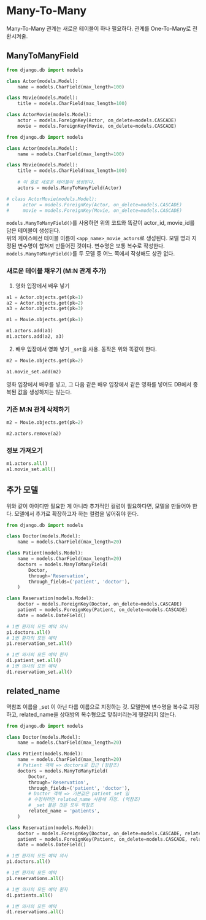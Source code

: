 # Many-To-Many
Many-To-Many 관계는 새로운 테이블이 하나 필요하다.
관계를 One-To-Many로 전환시켜줄.

## ManyToManyField
```python
from django.db import models

class Actor(models.Model):
    name = models.CharField(max_length=100)

class Movie(models.Model):
    title = models.CharField(max_length=100)

class ActorMovie(models.Model):
    actor = models.ForeignKey(Actor, on_delete=models.CASCADE)
    movie = models.ForeignKey(Movie, on_delete=models.CASCADE)
```
```python
from django.db import models

class Actor(models.Model):
    name = models.CharField(max_length=100)

class Movie(models.Model):
    title = models.CharField(max_length=100)
    
    # 이 줄로 새로운 테이블이 생성된다.
    actors = models.ManyToManyField(Actor)

# class ActorMovie(models.Model):
#     actor = models.ForeignKey(Actor, on_delete=models.CASCADE)
#     movie = models.ForeignKey(Movie, on_delete=models.CASCADE)
```
`models.ManyToManyField()`를 사용하면 위의 코드와 똑같이 actor_id, movie_id를 담은 테이블이 생성된다.  
위의 케이스에선 테이블 이름이 `<app_name>_movie_actors`로 생성된다. 모델 명과 지정된 변수명이 합쳐져 만들어진 것이다. 변수명은 보통 복수로 작성한다.
`models.ManyToManyField()`를 두 모델 중 어느 쪽에서 작성해도 상관 없다.  

### 새로운 테이블 채우기 (M:N 관계 추가)
1. 영화 입장에서 배우 넣기
```python
a1 = Actor.objects.get(pk=1)
a2 = Actor.objects.get(pk=2)
a3 = Actor.objects.get(pk=3)

m1 = Movie.objects.get(pk=1)

m1.actors.add(a1)
m1.actors.add(a2, a3)
```

2. 배우 입장에서 영화 넣기
`_set`을 사용. 동작은 위와 똑같이 한다.
```python
m2 = Movie.objects.get(pk=2)

a1.movie_set.add(m2)
```

영화 입장에서 배우를 넣고, 그 다음 같은 배우 입장에서 같은 영화를 넣어도 DB에서 중복된 값을 생성하지는 않는다.

### 기존 M:N 관계 삭제하기
```python
m2 = Movie.objects.get(pk=2)

m2.actors.remove(a2)
```

### 정보 가져오기
```python
m1.actors.all()
a1.movie_set.all()
```


## 추가 모델
위와 같이 아이디만 필요한 게 아니라 추가적인 컬럼이 필요하다면, 
모델을 만들어야 한다. 모델에서 추가로 확장하고자 하는 컬럼을 넣어줘야 한다.
```python
from django.db import models

class Doctor(models.Model):
    name = models.CharField(max_length=20)

class Patient(models.Model):
    name = models.CharField(max_length=20)
    doctors = models.ManyToManyField(
        Doctor,
        through='Reservation',
        through_fields=('patient', 'doctor'),
    )

class Reservation(models.Model):
    doctor = models.ForeignKey(Doctor, on_delete=models.CASCADE)
    patient = models.ForeignKey(Patient, on_delete=models.CASCADE)
    date = models.DateField()
```

```python
# 1번 환자의 모든 예약 의사
p1.doctors.all() 
# 1번 환자의 모든 예약
p1.reservation_set.all()

# 1번 의사의 모든 예약 환자
d1.patient_set.all()
# 1번 의사의 모든 예약
d1.reservation_set.all()
```


## related_name
역참조 이름을 _set 이 아닌 다름 이름으로 지정하는 것.
모델안에 변수명을 복수로 지정하고, related_name을 상대방의 복수형으로 맞춰버리는게 헷갈리지 않는다.

```python
from django.db import models

class Doctor(models.Model):
    name = models.CharField(max_length=20)

class Patient(models.Model):
    name = models.CharField(max_length=20)
    # Patient 객체 => doctors로 접근 (정참조)
    doctors = models.ManyToManyField(
        Doctor,
        through='Reservation',
        through_fields=('patient', 'doctor'),
        # Doctor 객체 => 기본값은 patient_set 임
        # 수정하려면 related_name 사용해 지정. (역참조)
        # _set 붙은 것은 모두 역참조
        related_name = 'patients',
    )

class Reservation(models.Model):
    doctor = models.ForeignKey(Doctor, on_delete=models.CASCADE, related_name='reservations')
    patient = models.ForeignKey(Patient, on_delete=models.CASCADE, related_name='reservations')
    date = models.DateField()
```

```python
# 1번 환자의 모든 예약 의사
p1.doctors.all() 

# 1번 환자의 모든 예약
p1.reservations.all()

# 1번 의사의 모든 예약 환자
d1.patients.all()

# 1번 의사의 모든 예약
d1.reservations.all()
```